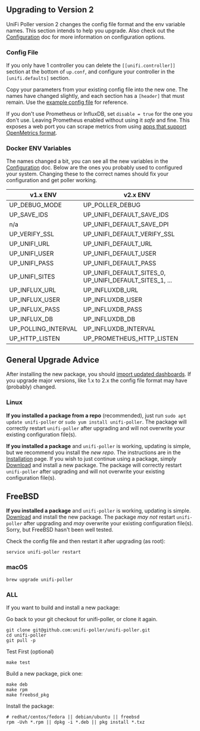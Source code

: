 ## Upgrading to Version 2

UniFi Poller version 2 changes the config file format and the env variable names.
This section intends to help you upgrade. Also check out the [Configuration](Configuration)
doc for more information on configuration options.

### Config File

If you only have 1 controller you can delete the `[[unifi.controller]]` section
at the bottom of `up.conf`, and configure your controller in the `[unifi.defaults]`
section.

Copy your parameters from your existing config file into the new one. The names have
changed slightly, and each section has a `[header]` that must remain. Use the
[example config file](https://github.com/unifi-poller/unifi-poller/blob/master/examples/up.conf.example)
for reference.

If you don't use Prometheus or InfluxDB, set `disable = true` for the one you don't use.
Leaving Prometheus enabled without using it _safe_ and fine. This exposes a web port
you can scrape metrics from using
[apps that support OpenMetrics format](https://openmetrics.io).

### Docker ENV Variables

The names changed a bit, you can see all the new variables in the [Configuration](Configuration)
doc. Below are the ones you probably used to configured your system.
Changing these to the correct names should fix your configuration and get poller working.

|v1.x ENV|v2.x ENV|
|---|---|
|UP_DEBUG_MODE|UP_POLLER_DEBUG|
|UP_SAVE_IDS|UP_UNIFI_DEFAULT_SAVE_IDS|
|n/a|UP_UNIFI_DEFAULT_SAVE_DPI|
|UP_VERIFY_SSL|UP_UNIFI_DEFAULT_VERIFY_SSL|
|UP_UNIFI_URL|UP_UNIFI_DEFAULT_URL|
|UP_UNIFI_USER|UP_UNIFI_DEFAULT_USER|
|UP_UNIFI_PASS|UP_UNIFI_DEFAULT_PASS|
|UP_UNIFI_SITES|UP_UNIFI_DEFAULT_SITES_0, UP_UNIFI_DEFAULT_SITES_1, ...|
|UP_INFLUX_URL|UP_INFLUXDB_URL|
|UP_INFLUX_USER|UP_INFLUXDB_USER|
|UP_INFLUX_PASS|UP_INFLUXDB_PASS|
|UP_INFLUX_DB|UP_INFLUXDB_DB|
|UP_POLLING_INTERVAL|UP_INFLUXDB_INTERVAL|
|UP_HTTP_LISTEN|UP_PROMETHEUS_HTTP_LISTEN|

## General Upgrade Advice

After installing the new package, you should [import updated dashboards](Grafana#dashboards).
If you upgrade major versions, like 1.x to 2.x the config file format may have (probably) changed.

### Linux

**If you installed a package from a repo** (recommended), just run `sudo apt update unifi-poller`
or `sudo yum install unifi-poller`. The package will correctly restart `unifi-poller`
after upgrading and will not overwrite your existing configuration file(s).

**If you installed a package** and `unifi-poller` is working,
updating is simple, but we recommend you install the _new repo_.
The instructions are in the [Installation](Installation) page.
If you wish to just continue using a package, simply
[Download](https://github.com/unifi-poller/unifi-poller/releases) and install
a new package. The package will correctly restart `unifi-poller` after upgrading
and will  not overwrite your existing configuration file(s).

## FreeBSD

**If you installed a package** and `unifi-poller` is working, updating is simple.
[Download](https://github.com/unifi-poller/unifi-poller/releases) and install the new package.
The package _may not_ restart `unifi-poller` after upgrading and _may_ overwrite
your existing configuration file(s). Sorry, but FreeBSD hasn't been well tested.

Check the config file and then restart it after upgrading (as root):

```shell
service unifi-poller restart
```

### macOS

`brew upgrade unifi-poller`

### ALL

If you want to build and install a new package:

Go back to your git checkout for unifi-poller, or clone it again.

```shell
git clone git@github.com:unifi-poller/unifi-poller.git
cd unifi-poller
git pull -p
```

Test First (optional)

```shell
make test
```

Build a new package, pick one:

```shell
make deb
make rpm
make freebsd_pkg
```

Install the package:

```shell
# redhat/centos/fedora || debian/ubuntu || freebsd
rpm -Uvh *.rpm || dpkg -i *.deb || pkg install *.txz
```
